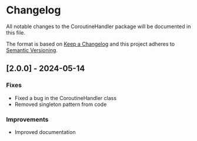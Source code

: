 # Changelog

All notable changes to the CoroutineHandler package will be documented in this file.

The format is based on [Keep a Changelog](http://keepachangelog.com/en/1.0.0/)
and this project adheres to [Semantic Versioning](http://semver.org/spec/v2.0.0.html).

## [2.0.0] - 2024-05-14

### Fixes
- Fixed a bug in the CoroutineHandler class
- Removed singleton pattern from code



### Improvements
- Improved documentation



